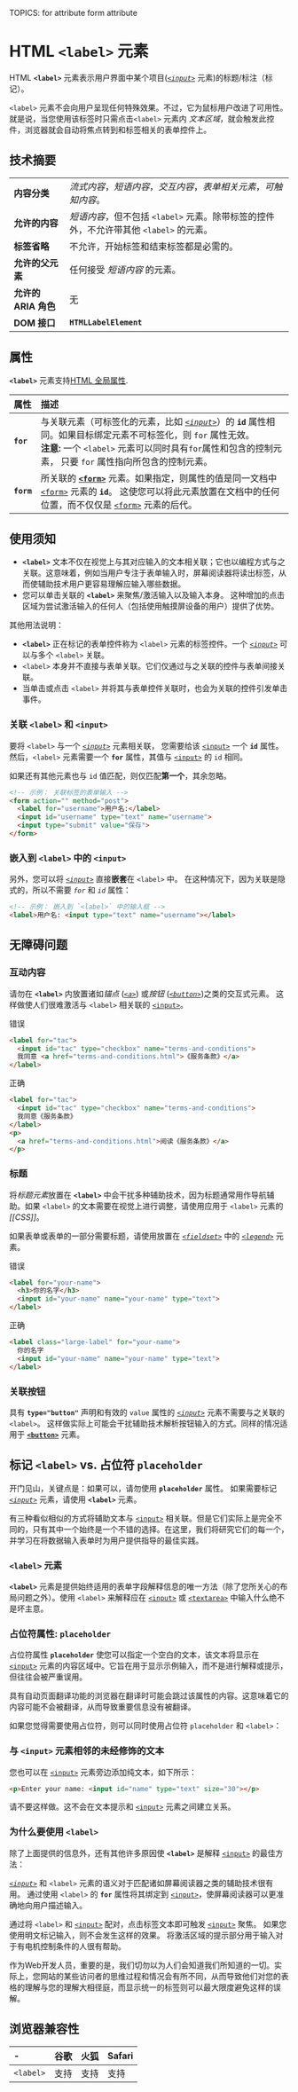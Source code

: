 TOPICS: <label>
        <label> for attribute
        <label> form attribute

# HTML `<label>` 元素

HTML **`<label>`** 元素表示用户界面中某个项目(*[`<input>`](/zh-hans/webfrontend/<input>)* 元素)的标题/标注（标记）。

`<label>` 元素不会向用户呈现任何特殊效果。不过，它为鼠标用户改进了可用性。就是说，当您使用该标签时只需点击`<label>` 元素内 *文本区域*，就会触发此控件，浏览器就会自动将焦点转到和标签相关的表单控件上。

## 技术摘要

| | |
| :-- | :-- |
| **内容分类** | *流式内容*，*短语内容*，*交互内容*，*表单相关元素*，*可触知内容*。|
| **允许的内容** | *短语内容*，但不包括 `<label>` 元素。除带标签的控件外，不允许带其他 `<label>` 的元素。|
| **标签省略** | 不允许，开始标签和结束标签都是必需的。|
| **允许的父元素** | 任何接受 *短语内容* 的元素。|
| **允许的 ARIA 角色** | 无 |
| **DOM 接口** | **`HTMLLabelElement`** |

## 属性

**`<label>`** 元素支持[HTML 全局属性](/zh-hans/webfrontend/HTML_Global_Attributes).

| 属性 | 描述 |
| :-- | :-- |
| **`for`** | 与关联元素（可标签化的元素，比如 *[`<input>`](/zh-hans/webfrontend<input>)*）的 **`id`** 属性相同。如果目标绑定元素不可标签化，则 `for` 属性无效。<br> **注意:** 一个 `<label>` 元素可以同时具有`for`属性和包含的控制元素， 只要 `for` 属性指向所包含的控制元素。|
| **`form`** | 所关联的 **[`<form>`](/zh-hans/webfrontend/<form>)** 元素。如果指定，则属性的值是同一文档中 [`<form>`](/zh-hans/webfrontend/<form>) 元素的 **`id`**。 这使您可以将此元素放置在文档中的任何位置，而不仅仅是 [`<form>`](/zh-hans/webfrontend/<form>) 元素的后代。|

## 使用须知

- **`<label>`** 文本不仅在视觉上与其对应输入的文本相关联；它也以编程方式与之关联。这意味着，例如当用户专注于表单输入时，屏幕阅读器将读出标签，从而使辅助技术用户更容易理解应输入哪些数据。
- 您可以单击关联的 **`<label>`** 来聚焦/激活输入以及输入本身。 这种增加的点击区域为尝试激活输入的任何人（包括使用触摸屏设备的用户）提供了优势。

其他用法说明：

- **`<label>`** 正在标记的表单控件称为 `<label>` 元素的标签控件。一个 *[`<input>`](/zh-hans/webfrontend/<input>)*
可以与多个 `<label>` 关联。
- `<label>` 本身并不直接与表单关联。它们仅通过与之关联的控件与表单间接关联。
- 当单击或点击 `<label>` 并将其与表单控件关联时，也会为关联的控件引发单击事件。

### 关联 `<label>` 和 `<input>`

要将 `<label>` 与一个 *[`<input>`](/zh-hans/webfrontend/<input>)* 元素相关联，
您需要给该 [`<input>`](/zh-hans/webfrontend/<input>) 一个 **`id`** 属性。
然后，`<label>` 元素需要一个 **`for`** 属性，其值与 [`<input>`](/zh-hans/webfrontend/<input>) 的 `id` 相同。

如果还有其他元素也与 `id` 值匹配，则仅匹配**第一个**，其余忽略。

```html
<!-- 示例： 关联标签的表单输入 -->
<form action="" method="post">
  <label for="username">用户名:</label>
  <input id="username" type="text" name="username">
  <input type="submit" value="保存">
</form>
```

### 嵌入到 `<label>` 中的 `<input>`

另外，您可以将 *[`<input>`](/zh-hans/webfrontend/<input>)* 直接**嵌套**在 `<label>` 中。
在这种情况下，因为关联是隐式的，所以不需要 *`for`* 和 *`id`* 属性：

```html
<!-- 示例： 嵌入到 `<label>` 中的输入框 -->
<label>用户名: <input type="text" name="username"></label>
```

## 无障碍问题

### 互动内容

请勿在 **`<label>`** 内放置诸如*锚点* (*[`<a>`](/zh-hans/webfrontend/<a>)*)
或*按钮* (*[`<button>`](/zh-hans/webfrontend/<button>)*)之类的交互式元素。
这样做使人们很难激活与 `<label>` 相关联的 [`<input>`](/zh-hans/webfrontend/<input>)。

错误

```html
<label for="tac">
  <input id="tac" type="checkbox" name="terms-and-conditions">
  我同意 <a href="terms-and-conditions.html">《服务条款》</a>
</label>
```

正确

```html
<label for="tac">
  <input id="tac" type="checkbox" name="terms-and-conditions">
  我同意《服务条款》
</label>
<p>
  <a href="terms-and-conditions.html">阅读《服务条款》</a>
</p>
```

### 标题

将*标题元素*放置在 **`<label>`** 中会干扰多种辅助技术，因为标题通常用作导航辅助。如果 `<label>` 的文本需要在视觉上进行调整，请使用应用于 `<label>` 元素的 *[[CSS]]*。

如果表单或表单的一部分需要标题，请使用放置在 *[`<fieldset>`](/zh-hans/webfrontend/<fieldset>)* 中的
*[`<legend>`](/zh-hans/webfrontend/<legend>)* 元素。

错误

```html
<label for="your-name">
  <h3>你的名字</h3>
  <input id="your-name" name="your-name" type="text">
</label>
```

正确

```html
<label class="large-label" for="your-name">
  你的名字
  <input id="your-name" name="your-name" type="text">
</label>
```

### 关联按钮

具有 **`type="button"`** 声明和有效的 `value` 属性的 *[`<input>`](/zh-hans/webfrontend/<input>)* 元素不需要与之关联的 `<label>`。
这样做实际上可能会干扰辅助技术解析按钮输入的方式。同样的情况适用于 **[`<button>`](/zh-hans/webfrontend/<button>)** 元素。

## 标记 `<label>` vs. 占位符 `placeholder`

开门见山，关键点是：如果可以，请勿使用 **`placeholder`** 属性。
如果需要标记 *[`<input>`](/zh-hans/webfrontend/<input>)* 元素，请使用 **`<label>`** 元素。

有三种看似相似的方式将辅助文本与 [`<input>`](/zh-hans/webfrontend/<input>) 相关联。但是它们实际上是完全不同的，只有其中一个始终是一个不错的选择。在这里，我们将研究它们的每一个，并学习在将数据输入表单时为用户提供指导的最佳实践。

### `<label>` 元素

**`<label>`** 元素是提供始终适用的表单字段解释信息的唯一方法（除了您所关心的布局问题之外）。使用 `<label>` 来解释应在 [`<input>`](/zh-hans/webfrontend/<input>)
或 [`<textarea>`](/zh-hans/webfrontend/<textarea>) 中输入什么绝不是坏主意。

### 占位符属性: `placeholder`

占位符属性 **`placeholder`** 使您可以指定一个空白的文本，该文本将显示在 [`<input>`](/zh-hans/webfrontend/<input>) 元素的内容区域中。它旨在用于显示示例输入，而不是进行解释或提示，但往往会被严重误用。

具有自动页面翻译功能的浏览器在翻译时可能会跳过该属性的内容。这意味着它的内容可能不会被翻译，从而导致重要信息没有被翻译。

如果您觉得需要使用占位符，则可以同时使用占位符 `placeholder` 和 `<label>`：

### 与 `<input>` 元素相邻的未经修饰的文本

您也可以在 [`<input>`](/zh-hans/webfrontend/<input>) 元素旁边添加纯文本，如下所示：

```html
<p>Enter your name: <input id="name" type="text" size="30"></p>
```

请不要这样做。这不会在文本提示和 [`<input>`](/zh-hans/webfrontend/<input>) 元素之间建立关系。

### 为什么要使用 `<label>`

除了上面提供的信息外，还有其他许多原因使 **`<label>`** 是解释 [`<input>`](/zh-hans/webfrontend/<input>) 的最佳方法：

*[`<input>`](/zh-hans/webfrontend/<input>)* 和 `<label>` 元素的语义对于匹配诸如屏幕阅读器之类的辅助技术很有用。
通过使用 `<label>` 的 **`for`** 属性将其绑定到 [`<input>`](/zh-hans/webfrontend/<input>)，使屏幕阅读器可以更准确地向用户描述输入。

通过将 `<label>` 和 [`<input>`](/zh-hans/webfrontend/<input>) 配对，点击标签文本即可触发
[`<input>`](/zh-hans/webfrontend/<input>) 聚焦。
如果您使用明文标记输入，则不会发生这样的效果。 将激活区域的提示部分用于输入对于有电机控制条件的人很有帮助。

作为Web开发人员，重要的是，我们切勿以为人们会知道我们所知道的一切。实际上，您网站的某些访问者的思维过程和情况会有所不同，从而导致他们对您的表格的理解与您的理解大相径庭，而显示统一的标签则可以最大限度避免这样的误解。

## 浏览器兼容性

| - | 谷歌 | 火狐 | Safari |
| :--- | :--- | :--- | :--- |
| `<label>` | 支持 | 支持 | 支持 |
